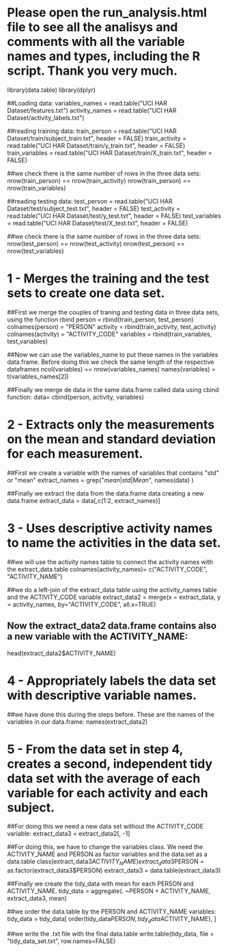 # Please open the run_analysis.html file to see all the analisys and comments with all the variable names and types, including the R script. Thank you very much.



library(data.table)
library(dplyr)

##Loading data:
variables_names = read.table("UCI HAR Dataset/features.txt")
activity_names = read.table("UCI HAR Dataset/activity_labels.txt")

##reading training data:
train_person = read.table("UCI HAR Dataset/train/subject_train.txt", header = FALSE)
train_activity = read.table("UCI HAR Dataset/train/y_train.txt", header = FALSE)
train_variables = read.table("UCI HAR Dataset/train/X_train.txt", header = FALSE)

##we check there is the same number of rows in the three data sets:
nrow(train_person) == nrow(train_activity)
nrow(train_person) == nrow(train_variables)

##reading testing data:
test_person = read.table("UCI HAR Dataset/test/subject_test.txt", header = FALSE)
test_activity = read.table("UCI HAR Dataset/test/y_test.txt", header = FALSE)
test_variables = read.table("UCI HAR Dataset/test/X_test.txt", header = FALSE)

##we check there is the same number of rows in the three data sets:
nrow(test_person) == nrow(test_activity)
nrow(test_person) == nrow(test_variables)



# 1 - Merges the training and the test sets to create one data set.


##First we merge the couples of traning and testing data in three data sets, using the function rbind
person = rbind(train_person, test_person)
colnames(person) = "PERSON"
activity = rbind(train_activity, test_activity)
colnames(activity) = "ACTIVITY_CODE"
variables = rbind(train_variables, test_variables)

##Now we can use the variables_name to put these names in the variables data.frame. Before doing this we check the same length of the respective dataframes
ncol(variables) == nrow(variables_names)
names(variables) = t(variables_names[2])

##Finally we merge de data in the same data.frame called data using cbind function:
data= cbind(person, activity, variables)



# 2 - Extracts only the measurements on the mean and standard deviation for each measurement. 


##First we create a variable with the names of variables that contains "std" or "mean"
extract_names = grep("*mean*|*std*|*Mean*", names(data) )

##Finally we extract the data from the data.frame data creating a new data.frame
extract_data = data[,c(1:2, extract_names)]



# 3 - Uses descriptive activity names to name the activities in the data set.


##we will use the activity names table to connect the activity names with the extract_data table
colnames(activity_names)= c("ACTIVITY_CODE", "ACTIVITY_NAME")

##we do a left-join of the extract_data table using the activity_names table and the ACTIVITY_CODE variable
extract_data2 = merge(x = extract_data, y = activity_names, by="ACTIVITY_CODE", all.x=TRUE)
## Now the extract_data2 data.frame contains also a new variable with the ACTIVITY_NAME:
head(extract_data2$ACTIVITY_NAME)



# 4 - Appropriately labels the data set with descriptive variable names.


##we have done this during the steps before. These are the names of the variables in our data.frame:
names(extract_data2)



# 5 - From the data set in step 4, creates a second, independent tidy data set with the average of each variable for each activity and each subject.


##For doing this we need a new data set without the ACTIVITY_CODE variable:
extract_data3 = extract_data2[, -1]

##For doing this, we have to change the variables class. We need the ACTIVITY_NAME and PERSON as factor variables and the data.set as a data.table
class(extract_data3$ACTIVITY_NAME)
extract_data3$PERSON = as.factor(extract_data3$PERSON)
extract_data3 = data.table(extract_data3)

##Finally we create the tidy_data with mean for each PERSON and ACTIVITY_NAME.
tidy_data = aggregate(. ~PERSON + ACTIVITY_NAME, extract_data3, mean)

##we order the data.table by the PERSON and ACTIVITY_NAME variables:
tidy_data = tidy_data[ order(tidy_data$PERSON, tidy_data$ACTIVITY_NAME), ]

##we write the .txt file with the final data.table
write.table(tidy_data, file = "tidy_data_set.txt", row.names=FALSE)



